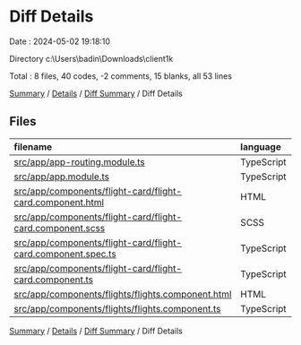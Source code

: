# Diff Details

Date : 2024-05-02 19:18:10

Directory c:\\Users\\badin\\Downloads\\client1k

Total : 8 files,  40 codes, -2 comments, 15 blanks, all 53 lines

[Summary](results.md) / [Details](details.md) / [Diff Summary](diff.md) / Diff Details

## Files
| filename | language | code | comment | blank | total |
| :--- | :--- | ---: | ---: | ---: | ---: |
| [src/app/app-routing.module.ts](/src/app/app-routing.module.ts) | TypeScript | 2 | -2 | 0 | 0 |
| [src/app/app.module.ts](/src/app/app.module.ts) | TypeScript | 2 | 0 | 0 | 2 |
| [src/app/components/flight-card/flight-card.component.html](/src/app/components/flight-card/flight-card.component.html) | HTML | 8 | 0 | 4 | 12 |
| [src/app/components/flight-card/flight-card.component.scss](/src/app/components/flight-card/flight-card.component.scss) | SCSS | 0 | 0 | 1 | 1 |
| [src/app/components/flight-card/flight-card.component.spec.ts](/src/app/components/flight-card/flight-card.component.spec.ts) | TypeScript | 18 | 0 | 6 | 24 |
| [src/app/components/flight-card/flight-card.component.ts](/src/app/components/flight-card/flight-card.component.ts) | TypeScript | 8 | 0 | 3 | 11 |
| [src/app/components/flights/flights.component.html](/src/app/components/flights/flights.component.html) | HTML | 1 | 0 | 1 | 2 |
| [src/app/components/flights/flights.component.ts](/src/app/components/flights/flights.component.ts) | TypeScript | 1 | 0 | 0 | 1 |

[Summary](results.md) / [Details](details.md) / [Diff Summary](diff.md) / Diff Details